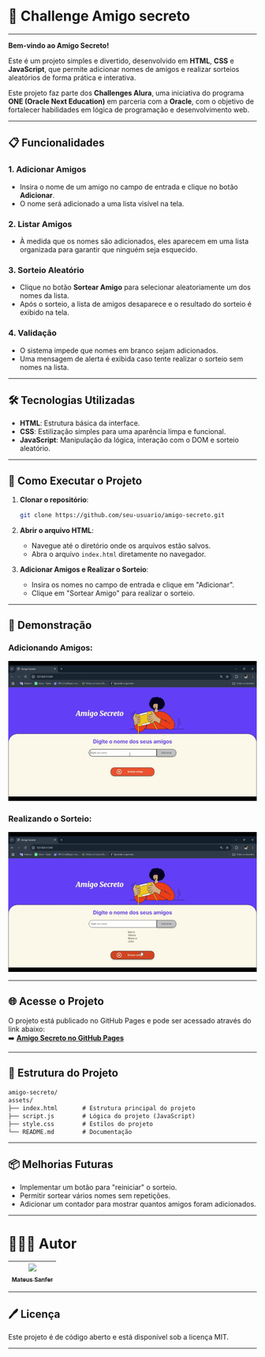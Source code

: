 # 🎯 Challenge Amigo secreto

---

**Bem-vindo ao Amigo Secreto!**  

Este é um projeto simples e divertido, desenvolvido em **HTML**, **CSS** e **JavaScript**, que permite adicionar nomes de amigos e realizar sorteios aleatórios de forma prática e interativa.  

Este projeto faz parte dos **Challenges Alura**, uma iniciativa do programa **ONE (Oracle Next Education)** em parceria com a **Oracle**, com o objetivo de fortalecer habilidades em lógica de programação e desenvolvimento web.

--- 

## 📋 Funcionalidades

### 1. **Adicionar Amigos**

- Insira o nome de um amigo no campo de entrada e clique no botão **Adicionar**.
- O nome será adicionado a uma lista visível na tela.

### 2. **Listar Amigos**

- À medida que os nomes são adicionados, eles aparecem em uma lista organizada para garantir que ninguém seja esquecido.

### 3. **Sorteio Aleatório**

- Clique no botão **Sortear Amigo** para selecionar aleatoriamente um dos nomes da lista.
- Após o sorteio, a lista de amigos desaparece e o resultado do sorteio é exibido na tela.

### 4. **Validação**

- O sistema impede que nomes em branco sejam adicionados.
- Uma mensagem de alerta é exibida caso tente realizar o sorteio sem nomes na lista.

---

## 🛠️ Tecnologias Utilizadas

- **HTML**: Estrutura básica da interface.
- **CSS**: Estilização simples para uma aparência limpa e funcional.
- **JavaScript**: Manipulação da lógica, interação com o DOM e sorteio aleatório.

---

## 🚀 Como Executar o Projeto

1. **Clonar o repositório**:

   ```bash
   git clone https://github.com/seu-usuario/amigo-secreto.git
   ```

2. **Abrir o arquivo HTML**:

   - Navegue até o diretório onde os arquivos estão salvos.
   - Abra o arquivo `index.html` diretamente no navegador.

3. **Adicionar Amigos e Realizar o Sorteio**:
   - Insira os nomes no campo de entrada e clique em "Adicionar".
   - Clique em "Sortear Amigo" para realizar o sorteio.

---

## 🎥 Demonstração

### Adicionando Amigos:
<img src="assets/adicionar-amigos.gif" alt="Adicionando amigos" width="600" />

### Realizando o Sorteio:
<img src="assets/sortear-amigo.gif" alt="Realizando o sorteio" width="600" />

---

## 🌐 Acesse o Projeto

O projeto está publicado no GitHub Pages e pode ser acessado através do link abaixo:  
➡️ [**Amigo Secreto no GitHub Pages**](https://mateussanfer.github.io/challenge-amigo-secreto-ONE/)

---

## 📂 Estrutura do Projeto

```
amigo-secreto/
assets/
├── index.html       # Estrutura principal do projeto
├── script.js        # Lógica do projeto (JavaScript)
├── style.css        # Estilos do projeto
└── README.md        # Documentação
```

---

## 📦 Melhorias Futuras

- Implementar um botão para "reiniciar" o sorteio.
- Permitir sortear vários nomes sem repetições.
- Adicionar um contador para mostrar quantos amigos foram adicionados.

---

# 🧑🏾‍💻 Autor 
| [<img loading="lazy" src="https://avatars.githubusercontent.com/u/126841158?v=4" width=115><br><sub>Mateus Sanfer</sub>](https://github.com/MateusSanfer) | 
| :---: | 

---

## 🖊️ Licença

Este projeto é de código aberto e está disponível sob a licença MIT.

---
